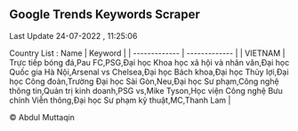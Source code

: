 

## Google Trends Keywords Scraper 
 
Last Update 24-07-2022 , 11:25:06

Country List :
 Name  | Keyword |
| ------------- | ------------- |
| VIETNAM | Trực tiếp bóng đá,Pau FC,PSG,Đại học Khoa học xã hội và nhân văn,Đại học Quốc gia Hà Nội,Arsenal vs Chelsea,Đại học Bách khoa,Đại học Thủy lợi,Đại học Công đoàn,Trường Đại học Sài Gòn,Neu,Đại học Sư phạm,Công nghệ thông tin,Quản trị kinh doanh,PSG vs,Mike Tyson,Học viện Công nghệ Bưu chính Viễn thông,Đại học Sư phạm kỹ thuật,MC,Thanh Lam |



© Abdul Muttaqin 
